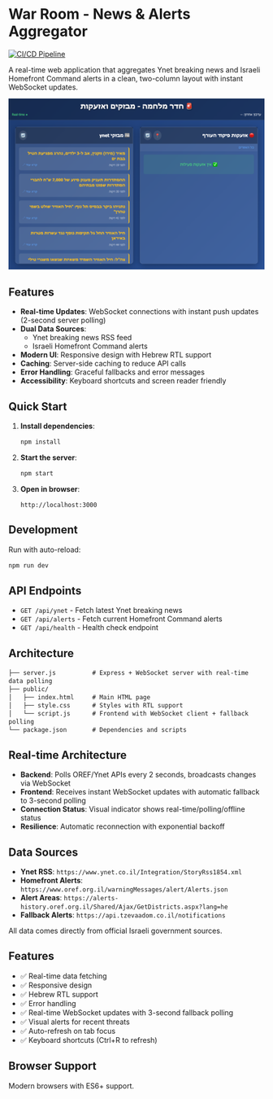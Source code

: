 # War Room - News & Alerts Aggregator

[![CI/CD Pipeline](https://github.com/barlevalon/war-room/actions/workflows/ci.yml/badge.svg)](https://github.com/barlevalon/war-room/actions/workflows/ci.yml)

A real-time web application that aggregates Ynet breaking news and Israeli Homefront Command alerts in a clean, two-column layout with instant WebSocket updates.

![War Room Screenshot](war-room-screenshot.png)

## Features

- **Real-time Updates**: WebSocket connections with instant push updates (2-second server polling)
- **Dual Data Sources**:
  - Ynet breaking news RSS feed
  - Israeli Homefront Command alerts
- **Modern UI**: Responsive design with Hebrew RTL support
- **Caching**: Server-side caching to reduce API calls
- **Error Handling**: Graceful fallbacks and error messages
- **Accessibility**: Keyboard shortcuts and screen reader friendly

## Quick Start

1. **Install dependencies**:
   ```bash
   npm install
   ```

2. **Start the server**:
   ```bash
   npm start
   ```

3. **Open in browser**:
   ```
   http://localhost:3000
   ```

## Development

Run with auto-reload:
```bash
npm run dev
```

## API Endpoints

- `GET /api/ynet` - Fetch latest Ynet breaking news
- `GET /api/alerts` - Fetch current Homefront Command alerts
- `GET /api/health` - Health check endpoint

## Architecture

```
├── server.js          # Express + WebSocket server with real-time data polling
├── public/
│   ├── index.html     # Main HTML page
│   ├── style.css      # Styles with RTL support
│   └── script.js      # Frontend with WebSocket client + fallback polling
└── package.json       # Dependencies and scripts
```

## Real-time Architecture

- **Backend**: Polls OREF/Ynet APIs every 2 seconds, broadcasts changes via WebSocket
- **Frontend**: Receives instant WebSocket updates with automatic fallback to 3-second polling
- **Connection Status**: Visual indicator shows real-time/polling/offline status
- **Resilience**: Automatic reconnection with exponential backoff

## Data Sources

- **Ynet RSS**: `https://www.ynet.co.il/Integration/StoryRss1854.xml`
- **Homefront Alerts**: `https://www.oref.org.il/warningMessages/alert/Alerts.json`
- **Alert Areas**: `https://alerts-history.oref.org.il/Shared/Ajax/GetDistricts.aspx?lang=he`
- **Fallback Alerts**: `https://api.tzevaadom.co.il/notifications`

All data comes directly from official Israeli government sources.

## Features

- ✅ Real-time data fetching
- ✅ Responsive design
- ✅ Hebrew RTL support
- ✅ Error handling
- ✅ Real-time WebSocket updates with 3-second fallback polling
- ✅ Visual alerts for recent threats
- ✅ Auto-refresh on tab focus
- ✅ Keyboard shortcuts (Ctrl+R to refresh)

## Browser Support

Modern browsers with ES6+ support.
